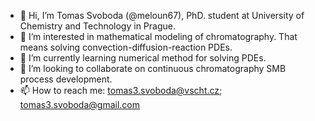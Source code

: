 - 👋 Hi, I’m Tomas Svoboda (@meloun67), PhD. student at University of Chemistry and Technology in Prague.
- 👀 I’m interested in mathematical modeling of chromatography. That means solving convection-diffusion-reaction PDEs.
- 🌱 I’m currently learning numerical method for solving PDEs.
- 💞️ I’m looking to collaborate on continuous chromatography SMB process development.
- 📫 How to reach me: tomas3.svoboda@vscht.cz; tomas3.svoboda@gmail.com

<!---
meloun67/meloun67 is a ✨ special ✨ repository because its `README.md` (this file) appears on your GitHub profile.
You can click the Preview link to take a look at your changes.
--->
